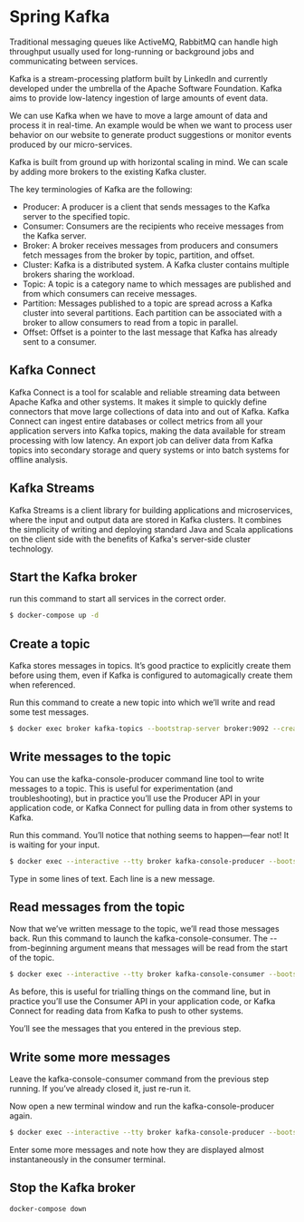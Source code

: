 # Spring Kafka

Traditional messaging queues like ActiveMQ, RabbitMQ can handle high throughput usually used for long-running or background jobs and communicating between services.

Kafka is a stream-processing platform built by LinkedIn and currently developed under the umbrella of the Apache Software Foundation. Kafka aims to provide low-latency ingestion of large amounts of event data.

We can use Kafka when we have to move a large amount of data and process it in real-time. An example would be when we want to process user behavior on our website to generate product suggestions or monitor events produced by our micro-services.

Kafka is built from ground up with horizontal scaling in mind. We can scale by adding more brokers to the existing Kafka cluster.

The key terminologies of Kafka are the following:

- Producer: A producer is a client that sends messages to the Kafka server to the specified topic.
- Consumer: Consumers are the recipients who receive messages from the Kafka server.
- Broker: A broker receives messages from producers and consumers fetch messages from the broker by topic, partition, and offset.
- Cluster: Kafka is a distributed system. A Kafka cluster contains multiple brokers sharing the workload.
- Topic: A topic is a category name to which messages are published and from which consumers can receive messages.
- Partition: Messages published to a topic are spread across a Kafka cluster into several partitions. Each partition can be associated with a broker to allow consumers to read from a topic in parallel.
- Offset: Offset is a pointer to the last message that Kafka has already sent to a consumer.

## Kafka Connect

Kafka Connect is a tool for scalable and reliable streaming data between Apache Kafka and other systems. It makes it simple to quickly define connectors that move large collections of data into and out of Kafka. Kafka Connect can ingest entire databases or collect metrics from all your application servers into Kafka topics, making the data available for stream processing with low latency. An export job can deliver data from Kafka topics into secondary storage and query systems or into batch systems for offline analysis.

## Kafka Streams

Kafka Streams is a client library for building applications and microservices, where the input and output data are stored in Kafka clusters. It combines the simplicity of writing and deploying standard Java and Scala applications on the client side with the benefits of Kafka's server-side cluster technology.

## Start the Kafka broker

run this command to start all services in the correct order.

```bash
$ docker-compose up -d
```

## Create a topic

Kafka stores messages in topics. It’s good practice to explicitly create them before using them, even if Kafka is configured to automagically create them when referenced.

Run this command to create a new topic into which we’ll write and read some test messages.

```bash
$ docker exec broker kafka-topics --bootstrap-server broker:9092 --create --topic quickstart
```

## Write messages to the topic

You can use the kafka-console-producer command line tool to write messages to a topic. This is useful for experimentation (and troubleshooting), but in practice you’ll use the Producer API in your application code, or Kafka Connect for pulling data in from other systems to Kafka.

Run this command. You’ll notice that nothing seems to happen—fear not! It is waiting for your input.

```bash
$ docker exec --interactive --tty broker kafka-console-producer --bootstrap-server broker:9092 --topic quickstart
```

Type in some lines of text. Each line is a new message.

## Read messages from the topic

Now that we’ve written message to the topic, we’ll read those messages back. Run this command to launch the kafka-console-consumer. The --from-beginning argument means that messages will be read from the start of the topic.

```bash
$ docker exec --interactive --tty broker kafka-console-consumer --bootstrap-server broker:9092 --topic quickstart --from-beginning
```

As before, this is useful for trialling things on the command line, but in practice you’ll use the Consumer API in your application code, or Kafka Connect for reading data from Kafka to push to other systems.

You’ll see the messages that you entered in the previous step.

## Write some more messages

Leave the kafka-console-consumer command from the previous step running. If you’ve already closed it, just re-run it.

Now open a new terminal window and run the kafka-console-producer again.

```bash
$ docker exec --interactive --tty broker kafka-console-producer --bootstrap-server broker:9092 --topic quickstart
```

Enter some more messages and note how they are displayed almost instantaneously in the consumer terminal.

## Stop the Kafka broker

```bash
docker-compose down
```
